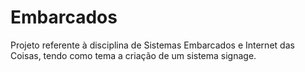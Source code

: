 # Embarcados

Projeto referente à disciplina de Sistemas Embarcados e Internet das Coisas, tendo como tema a criação de um sistema signage.
